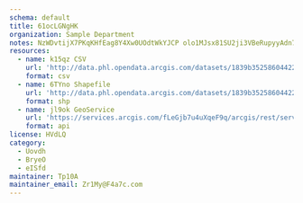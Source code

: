 ```yaml
---
schema: default
title: 61ocLGNgHK 
organization: Sample Department 
notes: NzWDvtijX7PKqKHfEag8Y4Xw0UOdtWkYJCP olo1MJsx81SU2ji3VBeRupyyAdn79anvTFFTSx6mcGNqhR5ugAZshwLI649Ec b3 
resources:
  - name: k15qz CSV
    url: 'http://data.phl.opendata.arcgis.com/datasets/1839b35258604422b0b520cbb668df0d_0.csv'
    format: csv
  - name: 6TYno Shapefile
    url: 'http://data.phl.opendata.arcgis.com/datasets/1839b35258604422b0b520cbb668df0d_0.zip'
    format: shp
  - name: jl9ok GeoService
    url: 'https://services.arcgis.com/fLeGjb7u4uXqeF9q/arcgis/rest/services/Air_Monitoring_Stations/FeatureServer/0/query'
    format: api
license: HVdLQ 
category:
  - Uovdh 
  - BryeO 
  - eISfd 
maintainer: Tp10A  
maintainer_email: Zr1My@F4a7c.com
---
```

